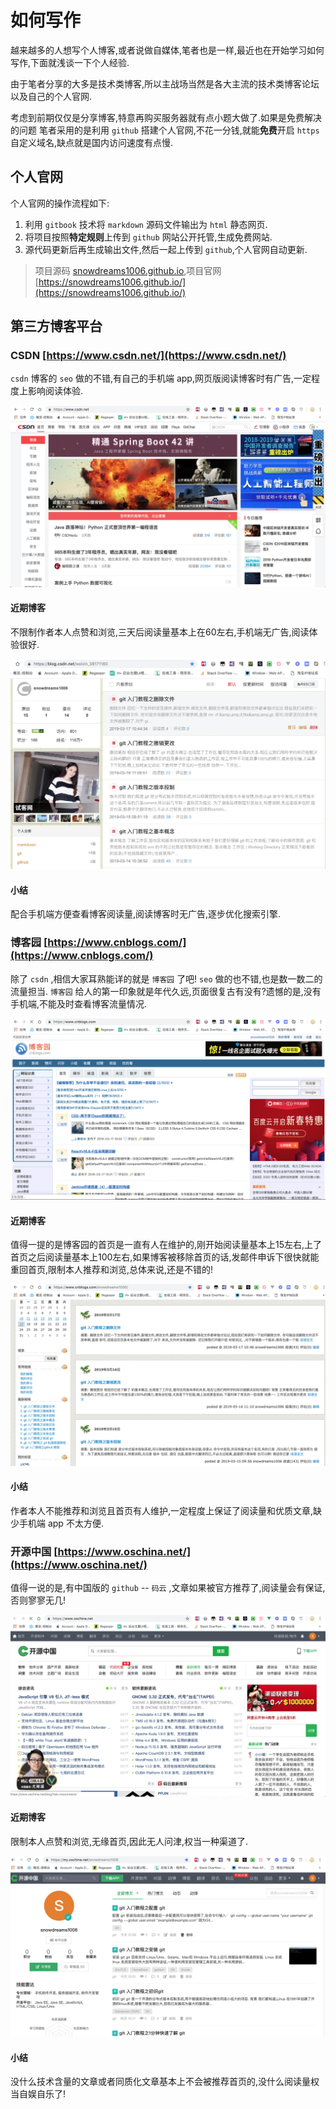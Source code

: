 # 如何写作

越来越多的人想写个人博客,或者说做自媒体,笔者也是一样,最近也在开始学习如何写作,下面就浅谈一下个人经验.

由于笔者分享的大多是技术类博客,所以主战场当然是各大主流的技术类博客论坛以及自己的个人官网.

考虑到前期仅仅是分享博客,特意再购买服务器就有点小题大做了.如果是免费解决的问题
笔者采用的是利用 `github` 搭建个人官网,不花一分钱,就能**免费**开启 `https` 自定义域名,缺点就是国内访问速度有点慢.

## 个人官网

个人官网的操作流程如下:

1. 利用 `gitbook` 技术将 `markdown` 源码文件输出为 `html` 静态网页.
2. 将项目按照**特定规则**上传到 `github` 网站公开托管,生成免费网站.
3. 源代码更新后再生成输出文件,然后一起上传到 `github`,个人官网自动更新.

> 项目源码 [snowdreams1006.github.io](https://github.com/snowdreams1006/snowdreams1006.github.io),项目官网 [https://snowdreams1006.github.io/](https://snowdreams1006.github.io/)

## 第三方博客平台

### CSDN [https://www.csdn.net/](https://www.csdn.net/)

`csdn` 博客的 `seo` 做的不错,有自己的手机端 app,网页版阅读博客时有广告,一定程度上影响阅读体验.

![csdn-index.png](./images/csdn-index.png)

#### 近期博客

不限制作者本人点赞和浏览,三天后阅读量基本上在60左右,手机端无广告,阅读体验很好.

![csdn-snowdreams1006.png](./images/csdn-snowdreams1006.png)

#### 小结

配合手机端方便查看博客阅读量,阅读博客时无广告,逐步优化搜索引擎.

### 博客园 [https://www.cnblogs.com/](https://www.cnblogs.com/)

除了 `csdn` ,相信大家耳熟能详的就是 `博客园` 了吧! `seo` 做的也不错,也是数一数二的流量担当.
`博客园` 给人的第一印象就是年代久远,页面很复古有没有?遗憾的是,没有手机端,不能及时查看博客流量情况.

![cnblogs-index.png](./images/cnblogs-index.png)

#### 近期博客

值得一提的是博客园的首页是一直有人在维护的,刚开始阅读量基本上15左右,上了首页之后阅读量基本上100左右,如果博客被移除首页的话,发邮件申诉下很快就能重回首页,限制本人推荐和浏览,总体来说,还是不错的!

![cnblogs-snowdreams1006.png](./images/cnblogs-snowdreams1006.png)

#### 小结

作者本人不能推荐和浏览且首页有人维护,一定程度上保证了阅读量和优质文章,缺少手机端 app 不太方便.

### 开源中国 [https://www.oschina.net/](https://www.oschina.net/)

值得一说的是,有中国版的 `github` -- `码云` ,文章如果被官方推荐了,阅读量会有保证,否则寥寥无几!

![oschina-index.png](./images/oschina-index.png)

#### 近期博客

限制本人点赞和浏览,无缘首页,因此无人问津,权当一种渠道了.

![oschina-snowdreams1006.png](./images/oschina-snowdreams1006.png)

#### 小结

没什么技术含量的文章或者同质化文章基本上不会被推荐首页的,没什么阅读量权当自娱自乐了!


